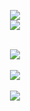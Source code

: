 <p align="center">
  <a>
    <img src="https://skillicons.dev/icons?i=js,py,java,cpp,rust,apple,vscode,obsidian,git" />
  </a>
  </br>
  <a>
    <img src="https://skillicons.dev/icons?i=actix,bevy,tauri,yew,blender,godot" />
  </a>
  <!-- In the future, add skill icons for your platforms like GitHub, Discord, Twitter, etc. -->
</p>

<p align="center">
  </br>
  
  <a href="https://github.com/anuraghazra/github-readme-stats">
    <img src=https://github-readme-stats.vercel.app/api?username=Pulsar-Programmer&bg_color=30,24A3FF,ECA1FF&title_color=3B3B3B&text_color=0f&show_icons=true&icon_color=FFCD61&rank_icon=github&rank_color=000&include_all_commits=true&show=reviews,discussions_started,discussions_answered,prs_merged_percentage />
  </a>
   
  </br>
  </br>
  
  <a href=https://git.io/streak-stats>
    <img src=https://github-readme-streak-stats.herokuapp.com?user=Pulsar-Programmer&theme=sea&date_format=%5BY.%5Dn.j&card_width=500&card_height=200&fire=FB8C00&ring=FFB924&background=30%2C1565C0%2C303030 />
  </a>
  
  </br>
  </br>

  <a href="https://github.com/anuraghazra/github-readme-stats">
    <img src=https://github-readme-stats.vercel.app/api/top-langs/?username=Pulsar-Programmer&layout=donut-vertical&bg_color=90,24A3FF,ECA1FF&title_color=fff />
  </a>
  
</p>
